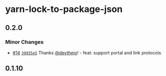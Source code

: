 # yarn-lock-to-package-json

## 0.2.0

### Minor Changes

- [#14](https://github.com/rohit-gohri/yarn-lock-to-package-json/pull/14) [`39935e5`](https://github.com/rohit-gohri/yarn-lock-to-package-json/commit/39935e55ceb89e6b22ba68f8b4322dd6f05032b5) Thanks [@devthejo](https://github.com/devthejo)! - feat: support portal and link protocols

## 0.1.10
